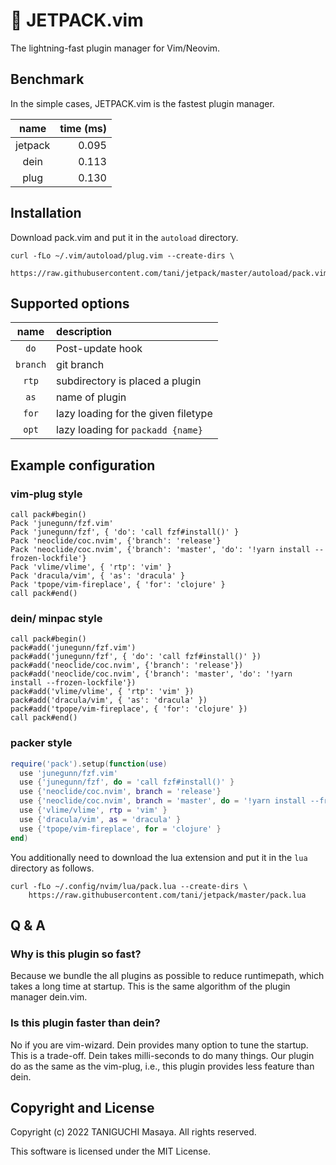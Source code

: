 # 🚀 JETPACK.vim

The lightning-fast plugin manager for Vim/Neovim.

## Benchmark

In the simple cases, JETPACK.vim is the fastest plugin manager.

|  name   | time (ms) |
| :-----: | --------: |
| jetpack |     0.095 |
|  dein   |     0.113 |
|  plug   |     0.130 |

## Installation

Download pack.vim and put it in the `autoload` directory.

```
curl -fLo ~/.vim/autoload/plug.vim --create-dirs \
    https://raw.githubusercontent.com/tani/jetpack/master/autoload/pack.vim
```

## Supported options

|   name   | description                         |
| :------: | :---------------------------------- |
|   `do`   | Post-update hook                    |
| `branch` | git branch                          |
|  `rtp`   | subdirectory is placed a plugin     |
|   `as`   | name of plugin                      |
|  `for`   | lazy loading for the given filetype |
|  `opt`   | lazy loading for `packadd {name}`   |

## Example configuration

### vim-plug style

```vim
call pack#begin()
Pack 'junegunn/fzf.vim'
Pack 'junegunn/fzf', { 'do': 'call fzf#install()' }
Pack 'neoclide/coc.nvim', {'branch': 'release'}
Pack 'neoclide/coc.nvim', {'branch': 'master', 'do': '!yarn install --frozen-lockfile'}
Pack 'vlime/vlime', { 'rtp': 'vim' }
Pack 'dracula/vim', { 'as': 'dracula' }
Pack 'tpope/vim-fireplace', { 'for': 'clojure' }
call pack#end()
```

### dein/ minpac style

```vim
call pack#begin()
pack#add('junegunn/fzf.vim')
pack#add('junegunn/fzf', { 'do': 'call fzf#install()' })
pack#add('neoclide/coc.nvim', {'branch': 'release'})
pack#add('neoclide/coc.nvim', {'branch': 'master', 'do': '!yarn install --frozen-lockfile'})
pack#add('vlime/vlime', { 'rtp': 'vim' })
pack#add('dracula/vim', { 'as': 'dracula' })
pack#add('tpope/vim-fireplace', { 'for': 'clojure' })
call pack#end()
```

### packer style

```lua
require('pack').setup(function(use)
  use 'junegunn/fzf.vim'
  use {'junegunn/fzf', do = 'call fzf#install()' }
  use {'neoclide/coc.nvim', branch = 'release'}
  use {'neoclide/coc.nvim', branch = 'master', do = '!yarn install --frozen-lockfile'}
  use {'vlime/vlime', rtp = 'vim' }
  use {'dracula/vim', as = 'dracula' }
  use {'tpope/vim-fireplace', for = 'clojure' }
end)
```

You additionally need to download the lua extension and put it in the `lua`
directory as follows.

```
curl -fLo ~/.config/nvim/lua/pack.lua --create-dirs \
    https://raw.githubusercontent.com/tani/jetpack/master/pack.lua
```

## Q & A

### Why is this plugin so fast?

Because we bundle the all plugins as possible to reduce runtimepath, which takes
a long time at startup. This is the same algorithm of the plugin manager
dein.vim.

### Is this plugin faster than dein?

No if you are vim-wizard. Dein provides many option to tune the startup. This is
a trade-off. Dein takes milli-seconds to do many things. Our plugin do as the
same as the vim-plug, i.e., this plugin provides less feature than dein.

## Copyright and License

Copyright (c) 2022 TANIGUCHI Masaya. All rights reserved.

This software is licensed under the MIT License.
